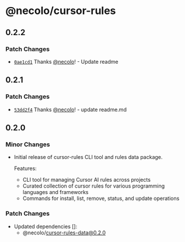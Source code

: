 # @necolo/cursor-rules

## 0.2.2

### Patch Changes

- [`0ae1cd1`](https://github.com/necolo/cursor-rules/commit/0ae1cd1ddf72dd302b61d0d971ce8eba6ceb9d2c) Thanks [@necolo](https://github.com/necolo)! - Update readme

## 0.2.1

### Patch Changes

- [`53dd2f4`](https://github.com/necolo/cursor-rules/commit/53dd2f425a2fc0522a5a67506177751bd91ba5c3) Thanks [@necolo](https://github.com/necolo)! - update readme.md

## 0.2.0

### Minor Changes

- Initial release of cursor-rules CLI tool and rules data package.

  Features:

  - CLI tool for managing Cursor AI rules across projects
  - Curated collection of cursor rules for various programming languages and frameworks
  - Commands for install, list, remove, status, and update operations

### Patch Changes

- Updated dependencies []:
  - @necolo/cursor-rules-data@0.2.0
